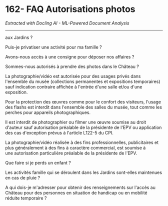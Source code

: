 # 162- FAQ Autorisations photos

*Extracted with Docling AI - ML-Powered Document Analysis*

---

aux Jardins ?

Puis-je privatiser une activité pour ma famille ?

Avons-nous accès à une consigne pour déposer nos affaires ?

Sommes-nous autorisés à prendre des photos dans le Château ?

<!-- image -->

La photographie/vidéo est autorisée pour des usages privés dans l'ensemble du musée (collections permanentes et expositions temporaires) sauf indication contraire affichée à l'entrée d'une salle et/ou d'une exposition.

Pour la protection des œuvres comme pour le confort des visiteurs, l'usage des flashs est interdit dans l'ensemble des salles du musée, tout comme les perches pour appareils photographiques.

Il est interdit de photographier ou filmer une œuvre soumise au droit d'auteur sauf autorisation préalable de la présidente de l'EPV ou application des cas d'exception prévus à l'article L122-5 du CPI.

La photographie/vidéo réalisée à des fins professionnelles, publicitaires et plus généralement à des fins à caractère commercial, est soumise à une autorisation particulière préalable de la présidente de l'EPV.

Que faire si je perds un enfant ?

Les activités famille qui se déroulent dans les Jardins sont-elles maintenues en cas de pluie ?

A qui dois-je m'adresser pour obtenir des renseignements sur l'accès au Château pour des personnes en situation de handicap ou en mobilité réduite temporaire ?